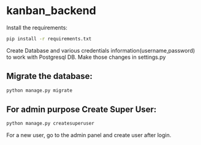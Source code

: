 # kanban_backend
Install the requirements: 
```bash
pip install -r requirements.txt
```
Create Database and various credentials information(username,password) to work with Postgresql DB. Make those changes in settings.py
## Migrate the database:
```bash
python manage.py migrate
```
## For admin purpose Create Super User: 
```bash
python manage.py createsuperuser
```
For a new user, go to the admin panel and create user after login.
